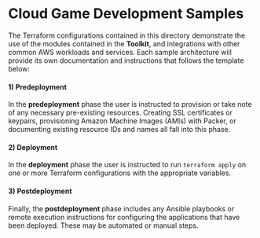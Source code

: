 # Cloud Game Development Samples


The Terraform configurations contained in this directory demonstrate the use of the modules contained in the **Toolkit**, and integrations with other common AWS workloads and services. Each sample architecture will provide its own documentation and instructions that follows the template below:

#### 1) Predeployment

In the **predeployment** phase the user is instructed to provision or take note of any necessary pre-existing resources. Creating SSL certificates or keypairs, provisioning Amazon Machine Images (AMIs) with Packer, or documenting existing resource IDs and names all fall into this phase.

#### 2) Deployment

In the **deployment** phase the user is instructed to run `terraform apply` on one or more Terraform configurations with the appropriate variables.

#### 3) Postdeployment

Finally, the **postdeployment** phase includes any Ansible playbooks or remote execution instructions for configuring the applications that have been deployed. These may be automated or manual steps.
